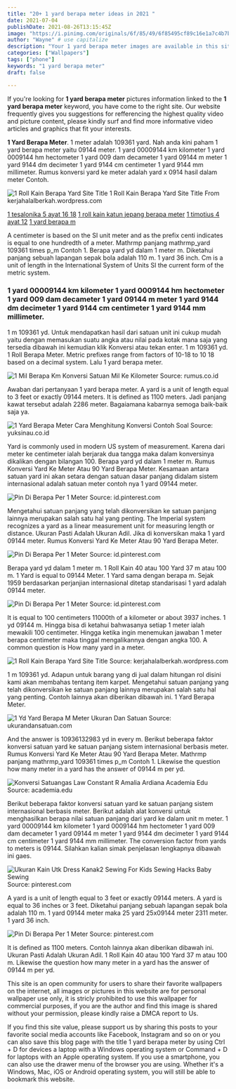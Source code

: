 ```yaml
---
title: "20+ 1 yard berapa meter ideas in 2021 "
date: 2021-07-04
publishDate: 2021-08-26T13:15:45Z
image: "https://i.pinimg.com/originals/6f/85/49/6f85495cf89c16e1a7c4b7be86619897.jpg"
author: "Wayne" # use capitalize
description: "Your 1 yard berapa meter images are available in this site. 1 yard berapa meter are a topic that is being searched for and liked by netizens now. You can Find and Download the 1 yard berapa meter files here. Download all royalty-free images."
categories: ["Wallpapers"]
tags: ["phone"]
keywords: "1 yard berapa meter"
draft: false

---
```


If you're looking for **1 yard berapa meter** pictures information linked to the **1 yard berapa meter** keyword, you have come to the right  site.  Our website frequently  gives you  suggestions  for refferencing  the highest  quality video and picture  content, please kindly surf and find more informative video articles and graphics  that fit your interests.

**1 Yard Berapa Meter**. 1 meter adalah 109361 yard. Nah anda kini paham 1 yard berapa meter yaitu 09144 meter. 1 yard 00009144 km kilometer 1 yard 0009144 hm hectometer 1 yard 009 dam decameter 1 yard 09144 m meter 1 yard 9144 dm decimeter 1 yard 9144 cm centimeter 1 yard 9144 mm millimeter. Rumus konversi yard ke meter adalah yard x 0914 hasil dalam meter Contoh.

![1 Roll Kain Berapa Yard Site Title](https://i2.wp.com/blog.umy.ac.id/caracek/files/2017/05/1-yard-meter.jpg "1 Roll Kain Berapa Yard Site Title")
1 Roll Kain Berapa Yard Site Title From kerjahalalberkah.wordpress.com

[1 tesalonika 5 ayat 16 18](/1-tesalonika-5-ayat-16-18/)
[1 roll kain katun jepang berapa meter](/1-roll-kain-katun-jepang-berapa-meter/)
[1 timotius 4 ayat 12](/1-timotius-4-ayat-12/)
[1 yard berapa m](/1-yard-berapa-m/)

A centimeter is based on the SI unit meter and as the prefix centi indicates is equal to one hundredth of a meter. Mathrmp panjang mathrmp_yard 109361 times p_m Contoh 1. Berapa yard yd dalam 1 meter m. Diketahui panjang sebuah lapangan sepak bola adalah 110 m. 1 yard 36 inch. Cm is a unit of length in the International System of Units SI the current form of the metric system.

### 1 yard 00009144 km kilometer 1 yard 0009144 hm hectometer 1 yard 009 dam decameter 1 yard 09144 m meter 1 yard 9144 dm decimeter 1 yard 9144 cm centimeter 1 yard 9144 mm millimeter.

1 m 109361 yd. Untuk mendapatkan hasil dari satuan unit ini cukup mudah yaitu dengan memasukan suatu angka atau nilai pada kotak mana saja yang tersedia dibawah ini kemudian klik Konversi atau tekan enter. 1 m 109361 yd. 1 Roll Berapa Meter. Metric prefixes range from factors of 10-18 to 10 18 based on a decimal system. Lalu 1 yard berapa meter.


![1 Mil Berapa Km Konversi Satuan Mil Ke Kilometer](https://rumus.co.id/wp-content/uploads/2019/05/1-Mil-Berapa-Km.jpg "1 Mil Berapa Km Konversi Satuan Mil Ke Kilometer")
Source: rumus.co.id

Awaban dari pertanyaan 1 yard berapa meter. A yard is a unit of length equal to 3 feet or exactly 09144 meters. It is defined as 1100 meters. Jadi panjang kawat tersebut adalah 2286 meter. Bagaiamana kabarnya semoga baik-baik saja ya.

![1 Yard Berapa Meter Cara Menghitung Konversi Contoh Soal](https://yuksinau.co.id/wp-content/uploads/2019/11/1-Yard-Berapa-Meter.jpg "1 Yard Berapa Meter Cara Menghitung Konversi Contoh Soal")
Source: yuksinau.co.id

Yard is commonly used in modern US system of measurement. Karena dari meter ke centimeter ialah berjarak dua tangga maka dalam konversinya dikalikan dengan bilangan 100. Berapa yard yd dalam 1 meter m. Rumus Konversi Yard Ke Meter Atau 90 Yard Berapa Meter. Kesamaan antara satuan yard ini akan setara dengan satuan dasar panjang didalam sistem internasional adalah satuan meter contoh nya 1 yard 09144 meter.

![Pin Di Berapa Per 1 Meter](https://i.pinimg.com/originals/6d/fd/29/6dfd29823f02d9df9246877ac626544a.jpg "Pin Di Berapa Per 1 Meter")
Source: id.pinterest.com

Mengetahui satuan panjang yang telah dikonversikan ke satuan panjang lainnya merupakan salah satu hal yang penting. The Imperial system recognizes a yard as a linear measurement unit for measuring length or distance. Ukuran Pasti Adalah Ukuran Adil. Jika di konversikan maka 1 yard 09144 meter. Rumus Konversi Yard Ke Meter Atau 90 Yard Berapa Meter.

![Pin Di Berapa Per 1 Meter](https://i.pinimg.com/474x/40/98/d9/4098d9bf05ac0866bcf2a1e8edcb6c92.jpg "Pin Di Berapa Per 1 Meter")
Source: id.pinterest.com

Berapa yard yd dalam 1 meter m. 1 Roll Kain 40 atau 100 Yard 37 m atau 100 m. 1 Yard is equal to 09144 Meter. 1 Yard sama dengan berapa m. Sejak 1959 berdasarkan perjanjian internasional ditetap standarisasi 1 yard adalah 09144 meter.

![Pin Di Berapa Per 1 Meter](https://i.pinimg.com/originals/e4/a6/c0/e4a6c07eab73c6310290a3a94327d3a1.png "Pin Di Berapa Per 1 Meter")
Source: id.pinterest.com

It is equal to 100 centimeters 11000th of a kilometer or about 3937 inches. 1 yd 09144 m. Hingga bisa di ketahui bahwasanya setiap 1 meter ialah mewakili 100 centimeter. Hingga ketika ingin menemukan jawaban 1 meter berapa centimeter maka tinggal mengalikannya dengan angka 100. A common question is How many yard in a meter.

![1 Roll Kain Berapa Yard Site Title](https://i2.wp.com/blog.umy.ac.id/caracek/files/2017/05/1-yard-meter.jpg "1 Roll Kain Berapa Yard Site Title")
Source: kerjahalalberkah.wordpress.com

1 m 109361 yd. Adapun untuk barang yang di jual dalam hitungan rol disini kami akan membahas tentang item karpet. Mengetahui satuan panjang yang telah dikonversikan ke satuan panjang lainnya merupakan salah satu hal yang penting. Contoh lainnya akan diberikan dibawah ini. 1 Yard Berapa Meter.

![1 Yd Yard Berapa M Meter Ukuran Dan Satuan](https://ukurandansatuan.com/wp-content/uploads/2016/11/uds-Satuan-yd-yard-400x200p.gif "1 Yd Yard Berapa M Meter Ukuran Dan Satuan")
Source: ukurandansatuan.com

And the answer is 10936132983 yd in every m. Berikut beberapa faktor konversi satuan yard ke satuan panjang sistem internasional berbasis meter. Rumus Konversi Yard Ke Meter Atau 90 Yard Berapa Meter. Mathrmp panjang mathrmp_yard 109361 times p_m Contoh 1. Likewise the question how many meter in a yard has the answer of 09144 m per yd.

![Konversi Satuangas Law Constant R Amalia Ardiana Academia Edu](https://0.academia-photos.com/attachment_thumbnails/31803605/mini_magick20180816-2803-1udm47b.png?1534409585 "Konversi Satuangas Law Constant R Amalia Ardiana Academia Edu")
Source: academia.edu

Berikut beberapa faktor konversi satuan yard ke satuan panjang sistem internasional berbasis meter. Berikut adalah alat konversi untuk menghasilkan berapa nilai satuan panjang dari yard ke dalam unit m meter. 1 yard 00009144 km kilometer 1 yard 0009144 hm hectometer 1 yard 009 dam decameter 1 yard 09144 m meter 1 yard 9144 dm decimeter 1 yard 9144 cm centimeter 1 yard 9144 mm millimeter. The conversion factor from yards to meters is 09144. Silahkan kalian simak penjelasan lengkapnya dibawah ini gaes.

![Ukuran Kain Utk Dress Kanak2 Sewing For Kids Sewing Hacks Baby Sewing](https://i.pinimg.com/originals/be/52/c5/be52c552aa359315773dfe429b10430e.jpg "Ukuran Kain Utk Dress Kanak2 Sewing For Kids Sewing Hacks Baby Sewing")
Source: pinterest.com

A yard is a unit of length equal to 3 feet or exactly 09144 meters. A yard is equal to 36 inches or 3 feet. Diketahui panjang sebuah lapangan sepak bola adalah 110 m. 1 yard 09144 meter maka 25 yard 25x09144 meter 2311 meter. 1 yard 36 inch.

![Pin Di Berapa Per 1 Meter](https://i.pinimg.com/originals/6f/85/49/6f85495cf89c16e1a7c4b7be86619897.jpg "Pin Di Berapa Per 1 Meter")
Source: pinterest.com

It is defined as 1100 meters. Contoh lainnya akan diberikan dibawah ini. Ukuran Pasti Adalah Ukuran Adil. 1 Roll Kain 40 atau 100 Yard 37 m atau 100 m. Likewise the question how many meter in a yard has the answer of 09144 m per yd.

This site is an open community for users to share their favorite wallpapers on the internet, all images or pictures in this website are for personal wallpaper use only, it is stricly prohibited to use this wallpaper for commercial purposes, if you are the author and find this image is shared without your permission, please kindly raise a DMCA report to Us.

If you find this site value, please support us by sharing this posts to your favorite social media accounts like Facebook, Instagram and so on or you can also save this blog page with the title 1 yard berapa meter by using Ctrl + D for devices a laptop with a Windows operating system or Command + D for laptops with an Apple operating system. If you use a smartphone, you can also use the drawer menu of the browser you are using. Whether it's a Windows, Mac, iOS or Android operating system, you will still be able to bookmark this website.
